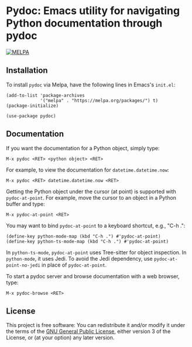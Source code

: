 # Pydoc: Emacs utility for navigating Python documentation through pydoc
[![MELPA](http://melpa.org/packages/pydoc-badge.svg)](http://melpa.org/#/pydoc)

## Installation

To install `pydoc` via Melpa, have the following lines in Emacs's `init.el`:

``` emacs-lisp
(add-to-list 'package-archives
             '("melpa" . "https://melpa.org/packages/") t)
(package-initialize)

(use-package pydoc)
```

## Documentation

If you want the documentation for a Python object, simply type:

```
M-x pydoc <RET> <python object> <RET>
```

For example, to view the documentation for `datetime.datetime.now`:

```
M-x pydoc <RET> datetime.datetime.now <RET>
```

Getting the Python object under the cursor (at point) is supported with `pydoc-at-point`.
For example, move the cursor to an object in a Python buffer and type:

```
M-x pydoc-at-point <RET>
```

You may want to bind `pydoc-at-point` to a keyboard shortcut, e.g., "C-h .":

``` emacs-lisp
(define-key python-mode-map (kbd "C-h .") #'pydoc-at-point)
(define-key python-ts-mode-map (kbd "C-h .") #'pydoc-at-point)
```

In `python-ts-mode`, `pydoc-at-point` uses Tree-sitter for object inspection. In
`python-mode`, it uses Jedi. To avoid the Jedi dependency, use `pydoc-at-point-no-jedi` in
place of `pydoc-at-point`.

To start a pydoc server and browse documentation with a web browser, type:

```
M-x pydoc-browse <RET>
```

## License

This project is free software: You can redistribute it and/or modify
it under the terms of the [GNU General Public
License](https://github.com/statmobile/pydoc/blob/master/gpl.txt),
either version 3 of the License, or (at your option) any later
version.
